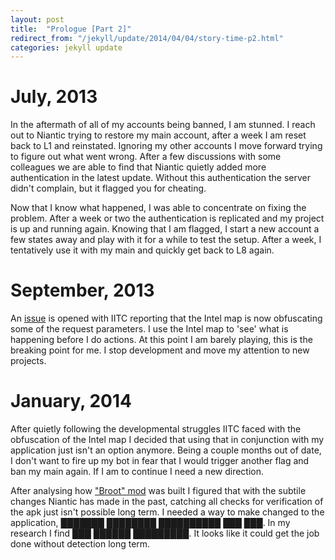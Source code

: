 ```yaml
---
layout: post
title:  "Prologue [Part 2]"
redirect_from: "/jekyll/update/2014/04/04/story-time-p2.html"
categories: jekyll update
---
```


July, 2013
===

In the aftermath of all of my accounts being banned, I am stunned. I reach out to Niantic trying to restore my main account, after a week I am reset back to L1 and reinstated. Ignoring my other accounts I move forward trying to figure out what went wrong. After a few discussions with some colleagues we are able to find that Niantic quietly added more authentication in the latest update. Without this authentication the server didn't complain, but it flagged you for cheating.

Now that I know what happened, I was able to concentrate on fixing the problem. After a week or two the authentication is replicated and my project is up and running again. Knowing that I am flagged, I start a new account a few states away and play with it for a while to test the setup. After a week, I tentatively use it with my main and quickly get back to L8 again.

September, 2013
==

An [issue](https://github.com/jonatkins/ingress-intel-total-conversion/issues/518) is opened with IITC reporting that the Intel map is now obfuscating some of the request parameters. I use the Intel map to 'see' what is happening before I do actions. At this point I am barely playing, this is the breaking point for me. I stop development and move my attention to new projects.

January, 2014
==

After quietly following the developmental struggles IITC faced with the obfuscation of the Intel map I decided that using that in conjunction with my application just isn't an option anymore. Being a couple months out of date, I don't want to fire up my bot in fear that I would trigger another flag and ban my main again. If I am to continue I need a new direction.

After analysing how ["Broot" mod](http://ingress-apk-mod.o4kapuk.info/) was built I figured that with the subtile changes Niantic has made in the past, catching all checks for verification of the apk just isn't possible long term. I needed a way to make changed to the application, &#9608;&#9608;&#9608;&#9608;&#9608;&#9608;&#9608; &#9608;&#9608;&#9608;&#9608;&#9608;&#9608;&#9608;&#9608; &#9608;&#9608;&#9608;&#9608;&#9608;&#9608;&#9608;&#9608;&#9608;&#9608; &#9608;&#9608;&#9608; &#9608;&#9608;&#9608;. In my research I find &#9608;&#9608;&#9608; &#9608;&#9608;&#9608;&#9608;&#9608;&#9608; &#9608;&#9608;&#9608;&#9608;&#9608;&#9608;&#9608;&#9608;&#9608;. It looks like it could get the job done without detection long term.
